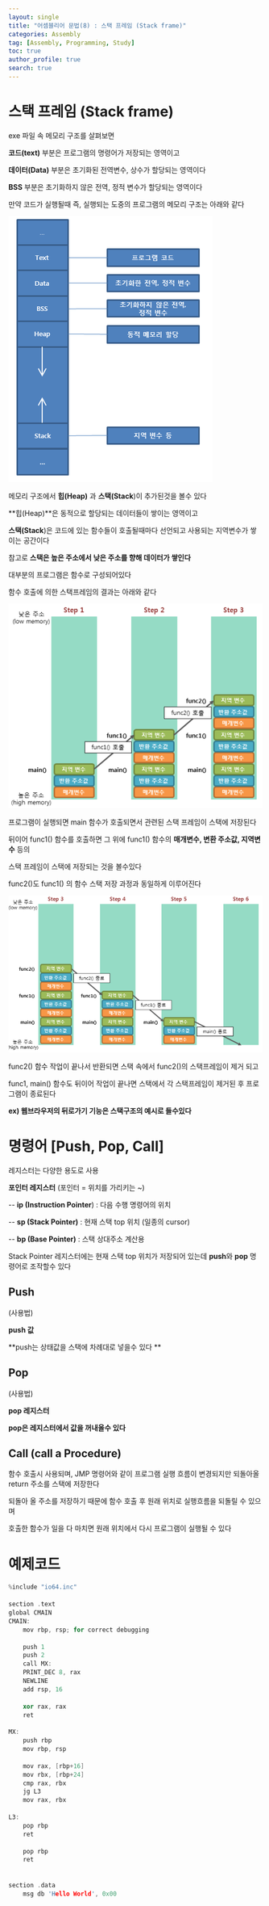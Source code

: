 ```yaml
---
layout: single
title: "어셈블리어 문법(8) : 스택 프레임 (Stack frame)"
categories: Assembly
tag: [Assembly, Programming, Study]
toc: true
author_profile: true
search: true
---
```



# 스택 프레임 (Stack frame)

exe 파일 속 메모리 구조를 살펴보면

**코드(text)** 부분은 프로그램의 명령어가 저장되는 영역이고

**데이터(Data)** 부분은 초기화된 전역변수, 상수가 할당되는 영역이다

**BSS** 부분은 초기화하지 않은 전역, 정적 변수가 할당되는 영역이다



만약 코드가 실행될때 즉, 실행되는 도중의 프로그램의 메모리 구조는 아래와 같다



![process](https://github.com/Heo-jaehyeon/Heo-jaehyeon.github.io/blob/master/images/process.png?raw=true)



메모리 구조에서 **힙(Heap)** 과 **스택(Stack**)이 추가된것을 볼수 있다

**힙(Heap)**은 동적으로 할당되는 데이터들이 쌓이는 영역이고

**스택(Stack**)은 코드에 있는 함수들이 호출될때마다 선언되고 사용되는 지역변수가 쌓이는 공간이다

참고로 **스택은 높은 주소에서 낮은 주소를 향해 데이터가 쌓인다**



대부분의 프로그램은 함수로 구성되어있다

함수 호출에 의한 스택프레임의 결과는 아래와 같다



![stackframe(1)](https://github.com/Heo-jaehyeon/Heo-jaehyeon.github.io/blob/master/images/stackframe(1).png?raw=true)



프로그램이 실행되면 main 함수가 호출되면서 관련된 스택 프레임이 스택에 저장된다

뒤이어 func1() 함수를 호출하면 그 위에 func1() 함수의 **매개변수, 변환 주소값, 지역변수** 등의

스택 프레임이 스택에 저장되는 것을 볼수있다

func2()도 func1() 의 함수 스택 저장 과정과 동일하게 이루어진다





![stackframe(2)](https://github.com/Heo-jaehyeon/Heo-jaehyeon.github.io/blob/master/images/stackframe(2).png?raw=true)

func2() 함수 작업이 끝나서 반환되면 스택 속에서 func2()의 스택프레임이 제거 되고

func1, main() 함수도 뒤이어 작업이 끝나면 스택에서 각 스택프레임이 제거된 후 프로그램이 종료된다 



**ex) 웹브라우저의 뒤로가기 기능은 스택구조의 예시로 들수있다**



# 명령어 [Push, Pop, Call]

레지스터는 다양한 용도로 사용



**포인터 레지스터** (포인터 = 위치를 가리키는 ~)

-- **ip (Instruction Pointer**) : 다음 수행 명령어의 위치

-- **sp (Stack Pointer)** : 현재 스택 top 위치 (일종의 cursor)

-- **bp (Base Pointer)** : 스택 상대주소 계산용



Stack Pointer 레지스터에는 현재 스택 top 위치가 저장되어 있는데 **push**와 **pop** 명령어로 조작할수 있다



## Push

(사용법) 

**push 값**



**push는 상태값을 스택에 차례대로 넣을수 있다 **



## Pop

(사용법)

**pop 레지스터**



**pop은 레지스터에서 값을 꺼내올수 있다**



## **Call (call a Procedure)**

함수 호출시 사용되며, JMP 명령어와 같이 프로그램 실행 흐름이 변경되지만 되돌아올 return 주소를 스택에 저장한다 

되돌아 올 주소를 저장하기 때문에 함수 호출 후 원래 위치로 실행흐름을 되돌릴 수 있으며

호출한 함수가 일을 다 마치면 원래 위치에서 다시 프로그램이 실행될 수 있다



# 예제코드

```c++
%include "io64.inc"

section .text
global CMAIN
CMAIN:
    mov rbp, rsp; for correct debugging
    
    push 1 
    push 2
    call MX:
    PRINT_DEC 8, rax
    NEWLINE
    add rsp, 16
    
    xor rax, rax
    ret
    
MX:
    push rbp
    mov rbp, rsp
    
    mov rax, [rbp+16]
    mov rbx, [rbp+24]
    cmp rax, rbx
    jg L3
    mov rax, rbx
    
L3:
    pop rbp
    ret
    
    pop rbp
    ret
    
    
section .data
    msg db 'Hello World', 0x00
```

